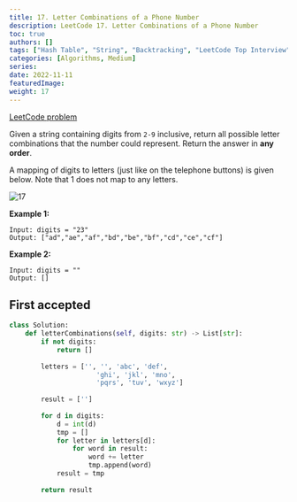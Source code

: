 ```yaml
---
title: 17. Letter Combinations of a Phone Number
description: LeetCode 17. Letter Combinations of a Phone Number
toc: true
authors: []
tags: ["Hash Table", "String", "Backtracking", "LeetCode Top Interview"]
categories: [Algorithms, Medium]
series:
date: 2022-11-11
featuredImage:
weight: 17
---
```


[LeetCode problem](https://leetcode.com/problems/letter-combinations-of-a-phone-number/)

Given a string containing digits from `2-9` inclusive, return all possible letter combinations that the number could represent. Return the answer in **any order**.

A mapping of digits to letters (just like on the telephone buttons) is given below. Note that 1 does not map to any letters.

![17](https://assets.leetcode.com/uploads/2022/03/15/1200px-telephone-keypad2svg.png)

**Example 1:**

    Input: digits = "23"
    Output: ["ad","ae","af","bd","be","bf","cd","ce","cf"]

**Example 2:**

    Input: digits = ""
    Output: []

## First accepted

```python
class Solution:
    def letterCombinations(self, digits: str) -> List[str]:
        if not digits:
            return []
        
        letters = ['', '', 'abc', 'def', 
                      'ghi', 'jkl', 'mno', 
                      'pqrs', 'tuv', 'wxyz']
        
        result = ['']
        
        for d in digits:
            d = int(d)
            tmp = []
            for letter in letters[d]:
                for word in result:
                    word += letter
                    tmp.append(word)
            result = tmp
        
        return result
```
